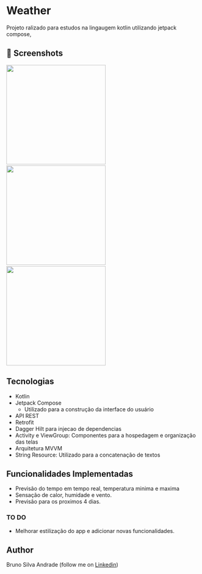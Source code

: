 # Weather
Projeto ralizado para estudos na lingaugem kotlin utilizando jetpack compose, 


## :camera_flash: Screenshots
<!-- You can add more screenshots here if you like -->
<img src="/result/imagem1.png" width="260">&emsp;<img src="/result/imagem2.png" width="260">&emsp;<img src="/result/imagem3.png" width="260">

## Tecnologias

* Kotlin
* Jetpack Compose
  - Utilizado para a construção da interface do usuário
* API REST
* Retrofit
* Dagger Hilt para injecao de dependencias
* Activity e ViewGroup: Componentes para a hospedagem e organização das telas
* Arquitetura MVVM
* String Resource: Utilizado para a concatenação de textos
  
## Funcionalidades Implementadas

* Previsão do tempo em tempo real, temperatura minima e maxima
* Sensação de calor, humidade e vento.
* Previsão para os proximos 4 dias.

### TO DO
- Melhorar estilização do app e adicionar novas funcionalidades.

## Author
Bruno Silva Andrade (follow me on [Linkedin](https://www.linkedin.com/in/brunoanndrad/))

